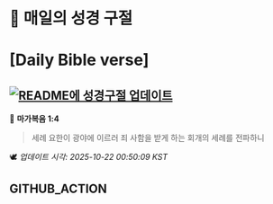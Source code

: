 # 🙏 매일의 성경 구절
# [Daily Bible verse]
## [![README에 성경구절 업데이트](https://github.com/DONGSUKA/first_test/actions/workflows/update-readme-bible.yml/badge.svg)](https://github.com/DONGSUKA/first_test/actions/workflows/update-readme-bible.yml)
<!-- START_BIBLE_VERSE -->
📖 **마가복음 1:4**
> 세례 요한이 광야에 이르러 죄 사함을 받게 하는 회개의 세례를 전파하니

🕊️ _업데이트 시각: 2025-10-22 00:50:09 KST_
  <!-- END_BIBLE_VERSE -->
## GITHUB_ACTION
